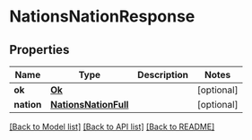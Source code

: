 # NationsNationResponse

## Properties
Name | Type | Description | Notes
------------ | ------------- | ------------- | -------------
**ok** | [**Ok**](Ok.md) |  | [optional] 
**nation** | [**NationsNationFull**](NationsNationFull.md) |  | [optional] 

[[Back to Model list]](../README.md#documentation-for-models) [[Back to API list]](../README.md#documentation-for-api-endpoints) [[Back to README]](../README.md)


